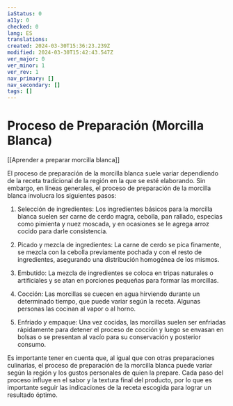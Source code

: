```yaml
---
iaStatus: 0
a11y: 0
checked: 0
lang: ES
translations: 
created: 2024-03-30T15:36:23.239Z
modified: 2024-03-30T15:42:43.547Z
ver_major: 0
ver_minor: 1
ver_rev: 1
nav_primary: []
nav_secondary: []
tags: []
---
```

# Proceso de Preparación (Morcilla Blanca)

[[Aprender a preparar morcilla blanca]]

El proceso de preparación de la morcilla blanca suele variar dependiendo de la receta tradicional de la región en la que se esté elaborando. Sin embargo, en líneas generales, el proceso de preparación de la morcilla blanca involucra los siguientes pasos:

1. Selección de ingredientes: Los ingredientes básicos para la morcilla blanca suelen ser carne de cerdo magra, cebolla, pan rallado, especias como pimienta y nuez moscada, y en ocasiones se le agrega arroz cocido para darle consistencia.

2. Picado y mezcla de ingredientes: La carne de cerdo se pica finamente, se mezcla con la cebolla previamente pochada y con el resto de ingredientes, asegurando una distribución homogénea de los mismos.

3. Embutido: La mezcla de ingredientes se coloca en tripas naturales o artificiales y se atan en porciones pequeñas para formar las morcillas.

4. Cocción: Las morcillas se cuecen en agua hirviendo durante un determinado tiempo, que puede variar según la receta. Algunas personas las cocinan al vapor o al horno.

5. Enfriado y empaque: Una vez cocidas, las morcillas suelen ser enfriadas rápidamente para detener el proceso de cocción y luego se envasan en bolsas o se presentan al vacío para su conservación y posterior consumo.

Es importante tener en cuenta que, al igual que con otras preparaciones culinarias, el proceso de preparación de la morcilla blanca puede variar según la región y los gustos personales de quien la prepare. Cada paso del proceso influye en el sabor y la textura final del producto, por lo que es importante seguir las indicaciones de la receta escogida para lograr un resultado óptimo.
